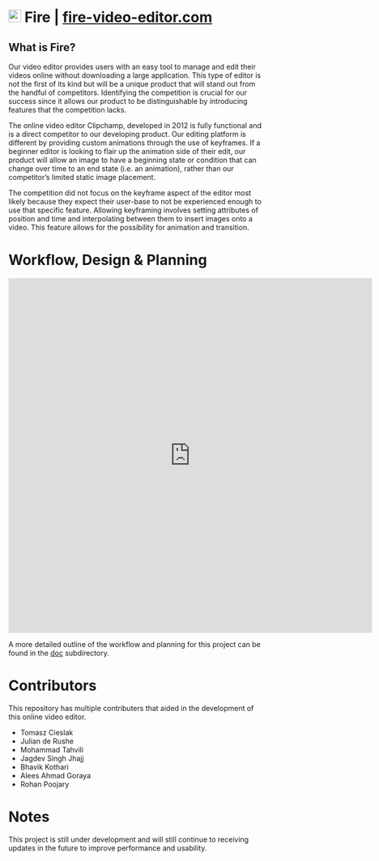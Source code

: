 # <img src="fire/src/logo.svg"  width="25"/> Fire | [fire-video-editor.com](https://fire-video-editor.herokuapp.com/)

## What is Fire?
Our video editor provides users with an easy tool to manage and edit their videos online without downloading a large application. This type of editor is not the first of its kind but will be a unique product that will stand out from the handful of competitors. Identifying the competition is crucial for our success since it allows our product to be distinguishable by introducing features that the competition lacks.

The online video editor Clipchamp, developed in 2012 is fully functional and is a direct competitor to our developing product. Our editing platform is different by providing custom animations through the use of keyframes. If a beginner editor is looking to flair up the animation side of their edit, our product will allow an image to have a beginning state or condition that can change over time to an end state (i.e. an animation), rather than our competitor’s limited static image placement. 

The competition did not focus on the keyframe aspect of the editor most likely because they expect their user-base to not be experienced enough to use that specific feature. Allowing keyframing involves setting attributes of position and time and interpolating between them to insert images onto a video. This feature allows for the possibility for animation and transition.

# Workflow, Design & Planning
<object>
<iframe src="http://docs.google.com/gview?url=http://example.com/mypdf.pdf&embedded=true" style="width:718px; height:700px;" frameborder="0"></iframe>

</object>

A more detailed outline of the workflow and planning for this project can be found in the [doc](https://github.com/TomaszCieslak4/fire-video-editor/tree/main/doc) subdirectory.
# Contributors

This repository has multiple contributers that aided in the development of this online video editor.
- Tomasz Cieslak
- Julian de Rushe   
- Mohammad Tahvili  
- Jagdev Singh Jhajj
- Bhavik Kothari    
- Alees Ahmad Goraya
- Rohan Poojary 

# Notes
This project is still under development and will still continue to receiving updates in the future to improve performance and usability.